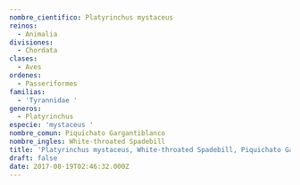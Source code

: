 ```yaml
---
nombre_cientifico: Platyrinchus mystaceus
reinos:
  - Animalia
divisiones:
  - Chordata
clases:
  - Aves
ordenes:
  - Passeriformes
familias:
  - 'Tyrannidae '
generos:
  - Platyrinchus
especie: 'mystaceus '
nombre_comun: Piquichato Gargantiblanco
nombre_ingles: White-throated Spadebill
title: 'Platyrinchus mystaceus, White-throated Spadebill, Piquichato Gargantiblanco'
draft: false
date: 2017-08-19T02:46:32.000Z
---
```


